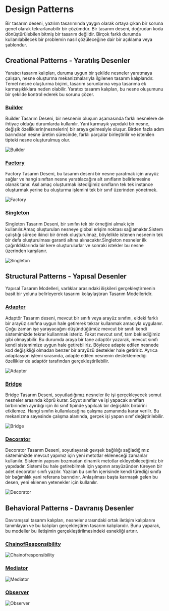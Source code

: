 # Design Patterns

Bir tasarım deseni, yazılım tasarımında yaygın olarak ortaya çıkan bir soruna genel olarak tekrarlanabilir bir çözümdür. Bir tasarım deseni, doğrudan koda dönüştürülebilen bitmiş bir tasarım değildir. Birçok farklı durumda kullanılabilecek bir problemin nasıl çözüleceğine dair bir açıklama veya şablondur.

## Creational Patterns - Yaratılış Desenler

Yaratıcı tasarım kalıpları, duruma uygun bir şekilde nesneler yaratmaya çalışan, nesne oluşturma mekanizmalarıyla ilgilenen tasarım kalıplarıdır. Temel nesne oluşturma biçimi, tasarım sorunlarına veya tasarıma ek karmaşıklıklara neden olabilir. Yaratıcı tasarım kalıpları, bu nesne oluşumunu bir şekilde kontrol ederek bu sorunu çözer.

### [Builder](https://github.com/Hilal-aslanboga/Design_Patterns/tree/master/Creational_Patterns/Builder)

Builder Tasarım Deseni, bir nesnenin oluşum aşamasında farklı nesnelere de ihtiyaç olduğu durumlarda kullanılır. Yani karmaşık yapıdaki bir nesne, değişik özelliklerin(nesnelerin) bir araya gelmesiyle oluşur. Birden fazla adım barındıran nesne üretim sürecinde, farklı parçalar birleştirilir ve istenilen tipteki nesne oluşturulmuş olur.

![Builder](https://user-images.githubusercontent.com/79503027/113909215-1b372780-97e0-11eb-8294-52f55f9daa9c.png)


### [Factory](https://github.com/Hilal-aslanboga/Design_Patterns/tree/master/Creational_Patterns/FactoryMethod)

Factory Tasarım Deseni, bu tasarım deseni bir nesne yaratmak için arayüz sağlar ve hangi sınıftan nesne yaratılacağını alt sınıfların belirlemesine olanak tanır. Asıl amaç oluşturmak istediğimiz sınıfların tek tek instance oluşturmak yerine bu oluşturma işlemini tek bir sınıf üzerinden yönetmek.

![Factory](https://user-images.githubusercontent.com/79503027/113909244-21c59f00-97e0-11eb-98de-ffb475765891.png)


### [Singleton](https://github.com/Hilal-aslanboga/Design_Patterns/tree/master/Creational_Patterns/Singleton)

Singleton Tasarım Deseni, bir sınıfın tek bir örneğini almak için kullanılır.Amaç oluşturulan nesneye global erişim noktası sağlamaktır.Sistem çalıştığı sürece ikinci bir örnek oluşturulmaz, böylelikle istenen nesnenin tek bir defa oluşturulması garanti altına alınacaktır.Singleton nesneler ilk çağırıldıklarında bir kere oluşturulurlar ve sonraki istekler bu nesne üzerinden karşılanır.

![Singleton](https://user-images.githubusercontent.com/79503027/113908748-8f250000-97df-11eb-8c6c-2d9858345fe6.png)

## Structural Patterns - Yapısal Desenler

Yapısal Tasarım Modelleri, varlıklar arasındaki ilişkileri gerçekleştirmenin basit bir yolunu belirleyerek tasarımı kolaylaştıran Tasarım Modelleridir.

### [Adapter](https://github.com/Hilal-aslanboga/Design_Patterns/tree/master/Structural_Patterns/Adapter)

Adaptör Tasarım deseni, mevcut bir sınıfı veya arayüz sınıfını, eldeki farklı bir arayüz sınıfına uygun hale getirerek tekrar kullanmak amacıyla uygulanır. Çoğu zaman işe yarayacağını düşündüğümüz mevcut bir sınıfı kendi sistemimizde tekrar kullanmak isteriz. Fakat mevcut sınıf, tam beklediğimiz gibi olmayabilir. Bu durumda araya bir tane adaptör yazarak, mevcut sınıfı kendi sistemimize uygun hale getirebiliriz. Böylece adapte edilen nesnede kod değişikliği olmadan benzer bir arayüzü destekler hale getiririz. Ayrıca adaptasyon işlemi sırasında, adapte edilen nesnenin desteklemediği özellikler de adaptör tarafından gerçekleştirilebilir.

![Adapter](https://user-images.githubusercontent.com/79503027/113909269-29854380-97e0-11eb-998a-f7dc57c14b70.png)


### [Bridge](https://github.com/Hilal-aslanboga/Design_Patterns/tree/master/Structural_Patterns/Bridge)

Bridge Tasarım Deseni, soyutladığımız nesneler ile işi gerçekleyecek somut nesneler arasında köprü kurar. Soyut sınıflar ve işi yapacak sınıfları birbirinden ayırdığı için iki sınıf tipinde yapılcak bir değişiklik birbirini etkilemez. Hangi sınıfın kullanılacağına çalışma zamanında karar verilir. Bu mekanizma sayesinde çalışma alanında, gerçek işi yapan sınıf değiştirilebilir.

![Bridge](https://user-images.githubusercontent.com/79503027/113909288-3013bb00-97e0-11eb-82c2-f9b3a80d727e.png)


### [Decorator](https://github.com/Hilal-aslanboga/Design_Patterns/tree/master/Structural_Patterns/Decorator)

Decorator Tasarım Deseni, soyutlayarak gevşek bağlılığı sağladığımız sistemimizde mevcut yapımız için yeni metotlar ekleneceği zamanlar kullanılır. Sistemin yapısını bozmadan dinamik metotlar ekleyebileceğimiz bir yapıdadır. Sistemi bu hale getirebilmek için yapının arayüzünden türeyen bir adet decorator sınıfı yazılır. Yazılan bu sınıfın içerisinde kendi türediği sınıfa bir bağımlılık yani referans barındırır. Anlaşılması başta karmaşık gelen bu desen, yeni eklenen yetenekler için kullanılır.

![Decorator](https://user-images.githubusercontent.com/79503027/113909299-343fd880-97e0-11eb-8746-b91f33735b11.png)

## Behavioral Patterns - Davranış Desenler

Davranışsal tasarım kalıpları, nesneler arasındaki ortak iletişim kalıplarını tanımlayan ve bu kalıpları gerçekleştiren tasarım kalıplarıdır. Bunu yaparak, bu modeller bu iletişimin gerçekleştirilmesindeki esnekliği artırır.

### [ChainofResponsibility](https://github.com/Hilal-aslanboga/Design_Patterns/tree/master/Behavioral_Patterns/ChainofResponsibility)



![Chainofresponsibility](https://user-images.githubusercontent.com/79503027/113909359-41f55e00-97e0-11eb-89a5-0e50131f8c40.png)


### [Mediator](https://github.com/Hilal-aslanboga/Design_Patterns/tree/master/Behavioral_Patterns/Mediator)



![Mediator](https://user-images.githubusercontent.com/79503027/113909380-4752a880-97e0-11eb-8ad1-06da7b6fa2c8.png)


### [Observer](https://github.com/Hilal-aslanboga/Design_Patterns/tree/master/Behavioral_Patterns/Observer)



![Observer](https://user-images.githubusercontent.com/79503027/113909389-4ae62f80-97e0-11eb-9124-5d782136288f.png)

